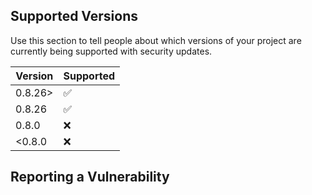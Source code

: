 
## Supported Versions

Use this section to tell people about which versions of your project are
currently being supported with security updates.

| Version  | Supported          |
| -------  | ------------------ |
| 0.8.26>  | :white_check_mark: |
| 0.8.26   | :white_check_mark: |
| 0.8.0    | :x:                |
| <0.8.0   | :x:                |

## Reporting a Vulnerability


